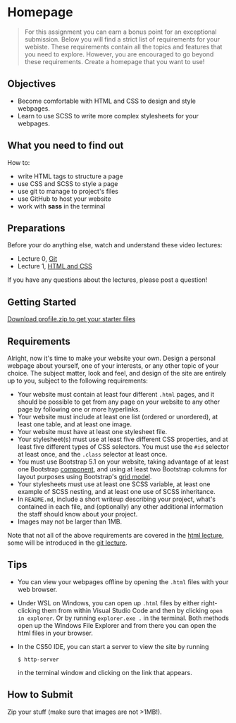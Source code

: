 # Homepage

> For this assignment you can earn a bonus point for an exceptional submission. Below you will find a strict list of requirements for your webiste. These requirements contain all the topics and features that you need to explore. However, you are encouraged to go beyond these requirements. Create a homepage that you want to use!

## Objectives

- Become comfortable with HTML and CSS to design and style webpages.
- Learn to use SCSS to write more complex stylesheets for your webpages.

## What you need to find out

How to:

- write HTML tags to structure a page
- use CSS and SCSS to style a page
- use git to manage to project's files
- use GitHub to host your website
- work with **sass** in the terminal

## Preparations

Before your do anything else, watch and understand these video lectures:

- Lecture 0, [Git](/basics/git)
- Lecture 1, [HTML and CSS](/basics/html)

If you have any questions about the lectures, please post a question!

## Getting Started

[Download profile.zip to get your starter files](profile.zip)

## Requirements

Alright, now it's time to make your website your own. Design a personal webpage
about yourself, one of your interests, or any other topic of your choice. The
subject matter, look and feel, and design of the site are entirely up to you,
subject to the following requirements:

- Your website must contain at least four different `.html` pages, and it
  should be possible to get from any page on your website to any other page by
  following one or more hyperlinks.
- Your website must include at least one list (ordered or unordered), at least
  one table, and at least one image.
- Your website must have at least one stylesheet file.
- Your stylesheet(s) must use at least five different CSS properties, and at
  least five different types of CSS selectors. You must use the `#id` selector
  at least once, and the `.class` selector at least once.
- You must use Bootstrap 5.1 on your website, taking advantage of at least one
  Bootstrap [component](https://getbootstrap.com/docs/5.1/components/),
  and using at least two Bootstrap columns for layout purposes using
  Bootstrap's [grid model](https://getbootstrap.com/docs/5.1/layout/grid/).
- Your stylesheets must use at least one SCSS variable, at least one example of
  SCSS nesting, and at least one use of SCSS inheritance.
- In `README.md`, include a short writeup describing your project, what's
  contained in each file, and (optionally) any other additional information the
  staff should know about your project.
- Images may not be larger than 1MB.

Note that not all of the above requirements are covered in the [html lecture](/basics/html), some will
be introduced in the [git lecture](/basics/git).

## Tips

- You can view your webpages offline by opening the `.html` files with your web browser.

- Under WSL on Windows, you can open up `.html` files by either right-clicking them from within Visual Studio Code and then by clicking `open in explorer`. Or by running `explorer.exe .` in the terminal. Both methods open up the Windows File Explorer and from there you can open the html files in your browser.

- In the CS50 IDE, you can start a server to view the site by running

      $ http-server

  in the terminal window and clicking on the link that appears.

## How to Submit

Zip your stuff (make sure that images are not >1MB!).
